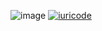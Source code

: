 ![image](https://user-images.githubusercontent.com/62122667/168495177-ecf97b58-ea5d-496c-afc1-60fa7fb99a34.png)
[![iuricode](https://github-readme-stats.vercel.app/api/top-langs/?username=miguelferreira7&hide=html&layout=compact&theme=default)](https://github.com/miguelferreira7/)
